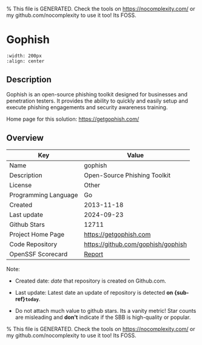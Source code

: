 
% This file is GENERATED. Check the tools on https://nocomplexity.com/ or my github.com/nocomplexity to use it too! Its FOSS. 

# Gophish


```{image} https://camo.githubusercontent.com/7324eb13afa7a5dad9127baf267158a7868dfafd60d5e0089847f0e6aae23142/68747470733a2f2f7261772e6769746875622e636f6d2f676f70686973682f676f70686973682f6d61737465722f7374617469632f696d616765732f676f70686973685f707572706c652e706e67 
:width: 200px 
:align: center 
```

## Description 

Gophish is an open-source phishing toolkit designed for businesses and penetration testers. It provides the ability to quickly and easily setup and execute phishing engagements and security awareness training.

Home page for this solution: https://getgophish.com/ 

## Overview 

| Key | Value |
| --- | --- |
| Name | gophish |
| Description | Open-Source Phishing Toolkit |
| License | Other |
| Programming Language | Go |
| Created | 2013-11-18 |
| Last update | 2024-09-23 |
| Github Stars | 12711 |
| Project Home Page | https://getgophish.com |
| Code Repository | https://github.com/gophish/gophish |
| OpenSSF Scorecard | [Report](https://securityscorecards.dev/viewer/?uri=github.com/gophish/gophish) |

Note:
 - Created date: *date* that repository is created on Github.com. 

- Last update: Latest date an update of repository is detected **on {sub-ref}`today`**. 

- Do not attach much value to github stars. Its a vanity metric! Star counts are misleading and 
**don't** indicate if the SBB is high-quality or popular.

% This file is GENERATED. Check the tools on https://nocomplexity.com/ or my github.com/nocomplexity to use it too! Its FOSS. 

